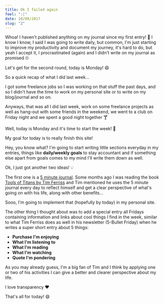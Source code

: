 ```yaml
---
title: Ok I failed again
feel: ":|"
date: 10/09/2017
slug: "2"
---
```


Whoa! I haven't published anything on my journal since my first entry! 😬 I know I know, I said I was going to write daily, but common, I'm just starting to improve my productivity and document my journey, it's hard to do, but yeah I accept it, I procrastinated (again) and I didn't write on my journal as promised 🙄

Let's get for the second round, today is Monday! 😄

So a quick recap of what I did last week...

I got some freelance jobs so I was working on that stuff the past days, and so I didn't have the time to work on my personal site or to write on my blog/journal and so on.

Anyways, that was all I did last week, work on some freelance projects as well as hang-out with some friends in the weekend, we went to a club on Friday night and we spent a good night together 🍸

Well, today is Monday and it's time to start the week! 🙌

My goal for today is to really finish this site!

Hey, you know what? I'm going to start writing little sections everyday in my entries, things like **daily/weekly goals** to stay accountant and if something else apart from goals comes to my mind I'll write them down as well.

Ok, I just got another two ideas! 💡

The first one is a [5 minute journal](https://www.intelligentchange.com/products/the-five-minute-journal). Some months ago I was reading the book [Tools of Titans by Tim Ferriss](https://www.amazon.com/Tools-Titans-Billionaires-World-Class-Performers/dp/1328683788) and Tim mentioned he uses the 5 minute journal every day to reflect himself and get a clear perspective of what's going on with his life, along with other benefits...

Sooo, I'm going to implement that (hopefully by today) in my personal site.

The other thing I thought about was to add a special entry all Fridays containing information and links about cool things I find in the week, similar to what Tim Ferriss does as well in his newsletter (5-Bullet Friday) when he writes a super short entry about 5 things:

- **Purchase I'm enjoying**
- **What I'm listening to**
- **What I'm reading**
- **What I'm watching**
- **Quote I'm pondering**

As you may already guess, I'm a big fan of Tim and I think by applying one or two of his activities I can give a better and clearer perspective about my life.

I love transparency ❤️

That's all for today! 😄
